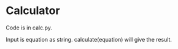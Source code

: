 # Calculator

Code is in calc.py.

Input is equation as string.
calculate(equation) will give the result.
